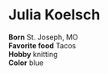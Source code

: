 # Julia Koelsch

**Born** St. Joseph, MO <br />
**Favorite food** Tacos <br />
**Hobby** knitting <br />
**Color** blue <br />
